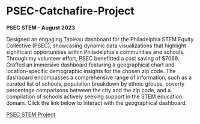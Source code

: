 # PSEC-Catchafire-Project
**PSEC STEM  - August 2023**

Designed an engaging Tableau dashboard for the Philadelphia STEM Equity Collective (PSEC), showcasing dynamic data visualizations that highlight significant opportunities within Philadelphia's communities and schools. Through my volunteer effort, PSEC benefitted a cost saving of $7069. 
Crafted an immersive dashboard featuring a geographical chart and location-specific demographic insights for the chosen zip code. The dashboard encompasses a comprehensive range of information, such as a curated list of schools, population breakdown by ethnic groups, poverty percentage comparisons between the city and the zip code, and a compilation of schools actively seeking support in the STEM education domain. Click the link below to interact with the geographical dashboard.

[PSEC STEM Project](https://public.tableau.com/app/profile/aishwarya.senthilkumar/viz/PSEC/Philadephiaschools)
